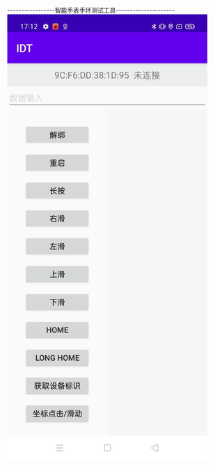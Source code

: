 -----------------智能手表手环测试工具---------------------
![Image text](https://github.com/Greeyzyang/IDT/blob/master/%E5%9B%BE%E7%89%871.png)
